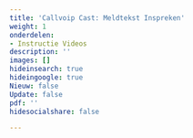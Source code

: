 ```yaml
---
title: 'Callvoip Cast: Meldtekst Inspreken'
weight: 1
onderdelen:
- Instructie Videos
description: ''
images: []
hideinsearch: true
hideingoogle: true
Nieuw: false
Update: false
pdf: ''
hidesocialshare: false

---
```

